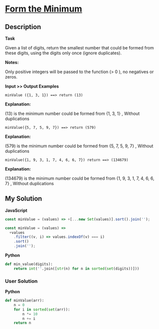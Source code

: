 # [Form the Minimum](https://www.codewars.com/kata/5ac6932b2f317b96980000ca)

## Description

**Task**

Given a list of digits, return the smallest number that could be formed from these digits, using the digits only once (ignore duplicates).

**Notes:**

Only positive integers will be passed to the function (> 0 ), no negatives or zeros.

**Input >> Output Examples**

```
minValue ({1, 3, 1}) ==> return (13)
```

**Explanation:**

(13) is the minimum number could be formed from {1, 3, 1} , Without duplications

```
minValue({5, 7, 5, 9, 7}) ==> return (579)
```

**Explanation:**

(579) is the minimum number could be formed from {5, 7, 5, 9, 7} , Without duplications

```
minValue({1, 9, 3, 1, 7, 4, 6, 6, 7}) return ==> (134679)
```

**Explanation:**

(134679) is the minimum number could be formed from {1, 9, 3, 1, 7, 4, 6, 6, 7} , Without duplications

## My Solution

**JavaScript**

```js
const minValue = (values) => +[...new Set(values)].sort().join('');
```

```js
const minValue = (values) =>
  +values
    .filter((v, i) => values.indexOf(v) === i)
    .sort()
    .join('');
```

**Python**

```py
def min_value(digits):
    return int(''.join([str(n) for n in sorted(set(digits))]))
```

### User Solution

**Python**

```py
def minValue(arr):
    n = 0
    for i in sorted(set(arr)):
        n *= 10
        n += i
    return n
```
